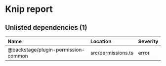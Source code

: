 # Knip report

## Unlisted dependencies (1)

| Name                                | Location           | Severity |
| :---------------------------------- | :----------------- | :------- |
| @backstage/plugin-permission-common | src/permissions.ts | error    |
